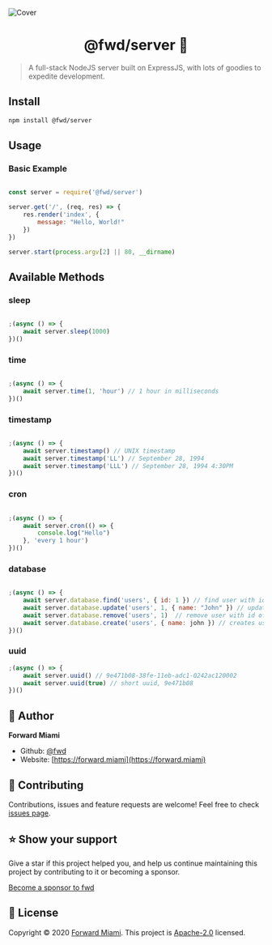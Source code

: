 ![Cover](https://raw.githubusercontent.com/fwd/server/master/.github/cover.png)

<h1 align="center">@fwd/server 🦾</h1>

> A full-stack NodeJS server built on ExpressJS, with lots of goodies to expedite development.

## Install

```sh
npm install @fwd/server
```

## Usage

### Basic Example

```js

const server = require('@fwd/server')

server.get('/', (req, res) => {
	res.render('index', {
		message: "Hello, World!"
	})
})

server.start(process.argv[2] || 80, __dirname)

```

## Available Methods

### sleep

```js

;(async () => {
	await server.sleep(1000)
})()

```

### time

```js

;(async () => {
	await server.time(1, 'hour') // 1 hour in milliseconds
})()

```

### timestamp

```js

;(async () => {
	await server.timestamp() // UNIX timestamp
	await server.timestamp('LL') // September 28, 1994
	await server.timestamp('LLL') // September 28, 1994 4:30PM
})()

```

### cron

```js

;(async () => {
	await server.cron(() => {
		console.log("Hello")
	}, 'every 1 hour') 
})()

```

### database

```js

;(async () => {
	await server.database.find('users', { id: 1 }) // find user with id of 1
	await server.database.update('users', 1, { name: "John" }) // update user with id of 1 
	await server.database.remove('users', 1)  // remove user with id of 1
	await server.database.create('users', { name: john }) // creates user, id will be generated if not provided 
})()

```

### uuid

```js
;(async () => {
	await server.uuid() // 9e471b08-38fe-11eb-adc1-0242ac120002 
	await server.uuid(true) // short uuid, 9e471b08
})()
```

## 👤 Author

**Forward Miami**

* Github: [@fwd](https://github.com/fwd)
* Website: [https://forward.miami](https://forward.miami)

## 🤝 Contributing

Contributions, issues and feature requests are welcome! Feel free to check [issues page](https://github.com/fwd/server/issues).

## ⭐️ Show your support

Give a star if this project helped you, and help us continue maintaining this project by contributing to it or becoming a sponsor.

[Become a sponsor to fwd](https://github.com/sponsors/fwd)

## 📝 License

Copyright © 2020 [Forward Miami](https://forward.miami). This project is [Apache-2.0](https://spdx.org/licenses/Apache-2.0.html) licensed.
